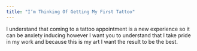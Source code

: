 ```yaml
---
title: "I’m Thinking Of Getting My First Tattoo"
---
```


I understand that coming to a tattoo appointment is a new experience so it can be anxiety inducing however I want you to understand that I take pride in my work and because this is my art I want the result to be the best. 